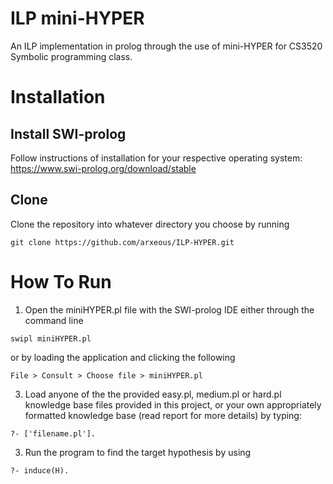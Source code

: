 # ILP mini-HYPER
An ILP implementation in prolog through the use of mini-HYPER for CS3520 Symbolic programming class.
# Installation 
## Install SWI-prolog
Follow instructions of installation for your respective operating system:
https://www.swi-prolog.org/download/stable
## Clone
Clone the repository into whatever directory you choose by running
```
git clone https://github.com/arxeous/ILP-HYPER.git
```
# How To Run
1. Open the miniHYPER.pl file with the SWI-prolog IDE either through the command line
```
swipl miniHYPER.pl
```
or by loading the application and clicking the following 
```
File > Consult > Choose file > miniHYPER.pl
```
3. Load anyone of the the provided easy.pl, medium.pl or hard.pl knowledge base files provided in this project, or your own appropriately formatted knowledge base (read report for more details) by typing: 
```
?- ['filename.pl'].
```
3. Run the program to find the target hypothesis by using 
```
?- induce(H).
```

